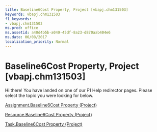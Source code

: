 ```yaml
---
title: Baseline6Cost Property, Project [vbapj.chm131503]
keywords: vbapj.chm131503
f1_keywords:
- vbapj.chm131503
ms.prod: office
ms.assetid: a40d4b5b-a040-45df-8a23-d870aab404e6
ms.date: 06/08/2017
localization_priority: Normal
---
```



# Baseline6Cost Property, Project [vbapj.chm131503]

Hi there! You have landed on one of our F1 Help redirector pages. Please select the topic you were looking for below.

[Assignment.Baseline6Cost Property (Project)](http://msdn.microsoft.com/library/4daa1d9c-48b1-044a-745e-409e4a6247b3%28Office.15%29.aspx)

[Resource.Baseline6Cost Property (Project)](http://msdn.microsoft.com/library/8edf5362-39a4-e755-2fcd-67c683015e3e%28Office.15%29.aspx)

[Task.Baseline6Cost Property (Project)](http://msdn.microsoft.com/library/e4462905-d048-d210-e492-44ee2c297f1f%28Office.15%29.aspx)

